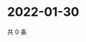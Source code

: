 # 2022-01-30

共 0 条

<!-- BEGIN WEIBO -->
<!-- 最后更新时间 Sun Jan 30 2022 06:11:47 GMT+0800 (China Standard Time) -->

<!-- END WEIBO -->
